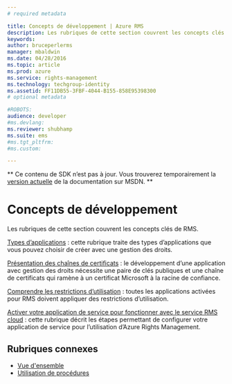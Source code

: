 ```yaml
---
# required metadata

title: Concepts de développement | Azure RMS
description: Les rubriques de cette section couvrent les concepts clés de RMS.
keywords:
author: bruceperlerms
manager: mbaldwin
ms.date: 04/28/2016
ms.topic: article
ms.prod: azure
ms.service: rights-management
ms.technology: techgroup-identity
ms.assetid: FF11DB55-3FBF-4044-B155-858E95398300
# optional metadata

#ROBOTS:
audience: developer
#ms.devlang:
ms.reviewer: shubhamp
ms.suite: ems
#ms.tgt_pltfrm:
#ms.custom:

---
```

** Ce contenu de SDK n’est pas à jour. Vous trouverez temporairement la [version actuelle](https://msdn.microsoft.com/library/windows/desktop/hh535290(v=vs.85).aspx) de la documentation sur MSDN. **
# Concepts de développement

Les rubriques de cette section couvrent les concepts clés de RMS.

[Types d’applications](application-types.md) : cette rubrique traite des types d’applications que vous pouvez choisir de créer avec une gestion des droits.

[Présentation des chaînes de certificats](understanding-certificate-chains.md) : le développement d’une application avec gestion des droits nécessite une paire de clés publiques et une chaîne de certificats qui ramène à un certificat Microsoft à la racine de confiance.

[Comprendre les restrictions d’utilisation](understanding-usage-restrictions.md) : toutes les applications activées pour RMS doivent appliquer des restrictions d’utilisation.

[Activer votre application de service pour fonctionner avec le service RMS cloud](how-to-use-file-api-with-aadrm-cloud.md) : cette rubrique décrit les étapes permettant de configurer votre application de service pour l’utilisation d’Azure Rights Management.

 

## Rubriques connexes ##
- [Vue d'ensemble](ad-rms-overview.md)
- [Utilisation de procédures](how-to-use-msipc.md)
 

 


<!--HONumber=Jun16_HO1-->


